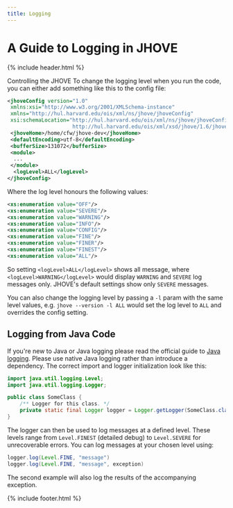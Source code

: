 ```yaml
---
title: Logging
---
```


A Guide to Logging in JHOVE
===========================
{% include header.html %}

Controlling the JHOVE
To change the logging level when you run the code, you can either add something like this to the config file:

```xml
<jhoveConfig version="1.0"
 xmlns:xsi="http://www.w3.org/2001/XMLSchema-instance"
 xmlns="http://hul.harvard.edu/ois/xml/ns/jhove/jhoveConfig"
 xsi:schemaLocation="http://hul.harvard.edu/ois/xml/ns/jhove/jhoveConfig
                     http://hul.harvard.edu/ois/xml/xsd/jhove/1.6/jhoveConfig.xsd">
 <jhoveHome>/home/cfw/jhove-dev</jhoveHome>
 <defaultEncoding>utf-8</defaultEncoding>
 <bufferSize>131072</bufferSize>
 <module>
  ...
 </module>
  <logLevel>ALL</logLevel>
</jhoveConfig>
```
Where the log level honours the following values:

```xml
<xs:enumeration value="OFF"/>
<xs:enumeration value="SEVERE"/>
<xs:enumeration value="WARNING"/>
<xs:enumeration value="INFO"/>
<xs:enumeration value="CONFIG"/>
<xs:enumeration value="FINE"/>
<xs:enumeration value="FINER"/>
<xs:enumeration value="FINEST"/>
<xs:enumeration value="ALL"/>
```
So setting `<logLevel>ALL</logLevel>` shows all message, where `<logLevel>WARNING</logLevel>` would display `WARNING` and `SEVERE` log messages only. JHOVE's default settings show only `SEVERE` messages.

You can also change the logging level by passing a `-l` param with the same level values, e.g. `jhove --version -l ALL` would set the log level to `ALL` and overrides the config setting.

Logging from Java Code
----------------------
If you're new to Java or Java logging please read the official guide to [Java logging](https://docs.oracle.com/javase/8/docs/technotes/guides/logging/overview.html).
Please use native Java logging rather than introduce a dependency.
The correct import and logger initialization look like this:

```java
import java.util.logging.Level;
import java.util.logging.Logger;

public class SomeClass {
    /** Logger for this class. */
    private static final Logger logger = Logger.getLogger(SomeClass.class.getCanonicalName());
}
```

The logger can then be used to log messages at a defined level. These levels range from `Level.FINEST` (detailed debug) to `Level.SEVERE` for unrecoverable errors. You can log messages at your chosen level using:

```java
logger.log(Level.FINE, "message")
logger.log(Level.FINE, "message", exception)
```

The second example will also log the results of the accompanying exception.

{% include footer.html %}
